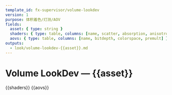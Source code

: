 ```yaml
---
template_id: fx-supervisor/volume-lookdev
version: 1
purpose: 体积着色/灯测/AOV
fields:
  asset: { type: string }
  shaders: { type: table, columns: [name, scatter, absorption, anisotropy, emission] }
  aovs: { type: table, columns: [name, bitdepth, colorspace, premult] }
outputs:
  - look/volume-lookdev-{{asset}}.md
---
```


# Volume LookDev — {{asset}}

{{shaders}}
{{aovs}}
